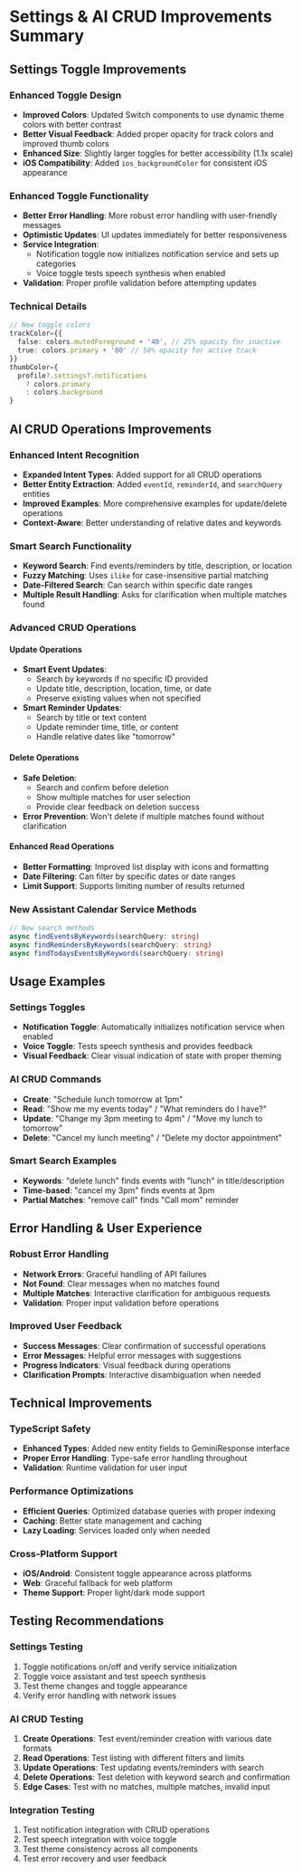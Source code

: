 # Settings & AI CRUD Improvements Summary

## Settings Toggle Improvements

### Enhanced Toggle Design
- **Improved Colors**: Updated Switch components to use dynamic theme colors with better contrast
- **Better Visual Feedback**: Added proper opacity for track colors and improved thumb colors
- **Enhanced Size**: Slightly larger toggles for better accessibility (1.1x scale)
- **iOS Compatibility**: Added `ios_backgroundColor` for consistent iOS appearance

### Enhanced Toggle Functionality
- **Better Error Handling**: More robust error handling with user-friendly messages
- **Optimistic Updates**: UI updates immediately for better responsiveness
- **Service Integration**: 
  - Notification toggle now initializes notification service and sets up categories
  - Voice toggle tests speech synthesis when enabled
- **Validation**: Proper profile validation before attempting updates

### Technical Details
```typescript
// New toggle colors
trackColor={{ 
  false: colors.mutedForeground + '40', // 25% opacity for inactive
  true: colors.primary + '80' // 50% opacity for active track
}}
thumbColor={
  profile?.settings?.notifications 
    ? colors.primary 
    : colors.background
}
```

## AI CRUD Operations Improvements

### Enhanced Intent Recognition
- **Expanded Intent Types**: Added support for all CRUD operations
- **Better Entity Extraction**: Added `eventId`, `reminderId`, and `searchQuery` entities
- **Improved Examples**: More comprehensive examples for update/delete operations
- **Context-Aware**: Better understanding of relative dates and keywords

### Smart Search Functionality
- **Keyword Search**: Find events/reminders by title, description, or location
- **Fuzzy Matching**: Uses `ilike` for case-insensitive partial matching
- **Date-Filtered Search**: Can search within specific date ranges
- **Multiple Result Handling**: Asks for clarification when multiple matches found

### Advanced CRUD Operations

#### Update Operations
- **Smart Event Updates**: 
  - Search by keywords if no specific ID provided
  - Update title, description, location, time, or date
  - Preserve existing values when not specified
- **Smart Reminder Updates**: 
  - Search by title or text content
  - Update reminder time, title, or content
  - Handle relative dates like "tomorrow"

#### Delete Operations
- **Safe Deletion**: 
  - Search and confirm before deletion
  - Show multiple matches for user selection
  - Provide clear feedback on deletion success
- **Error Prevention**: Won't delete if multiple matches found without clarification

#### Enhanced Read Operations
- **Better Formatting**: Improved list display with icons and formatting
- **Date Filtering**: Can filter by specific dates or date ranges
- **Limit Support**: Supports limiting number of results returned

### New Assistant Calendar Service Methods
```typescript
// New search methods
async findEventsByKeywords(searchQuery: string)
async findRemindersByKeywords(searchQuery: string)
async findTodaysEventsByKeywords(searchQuery: string)
```

## Usage Examples

### Settings Toggles
- **Notification Toggle**: Automatically initializes notification service when enabled
- **Voice Toggle**: Tests speech synthesis and provides feedback
- **Visual Feedback**: Clear visual indication of state with proper theming

### AI CRUD Commands
- **Create**: "Schedule lunch tomorrow at 1pm"
- **Read**: "Show me my events today" / "What reminders do I have?"
- **Update**: "Change my 3pm meeting to 4pm" / "Move my lunch to tomorrow"
- **Delete**: "Cancel my lunch meeting" / "Delete my doctor appointment"

### Smart Search Examples
- **Keywords**: "delete lunch" finds events with "lunch" in title/description
- **Time-based**: "cancel my 3pm" finds events at 3pm
- **Partial Matches**: "remove call" finds "Call mom" reminder

## Error Handling & User Experience

### Robust Error Handling
- **Network Errors**: Graceful handling of API failures
- **Not Found**: Clear messages when no matches found
- **Multiple Matches**: Interactive clarification for ambiguous requests
- **Validation**: Proper input validation before operations

### Improved User Feedback
- **Success Messages**: Clear confirmation of successful operations
- **Error Messages**: Helpful error messages with suggestions
- **Progress Indicators**: Visual feedback during operations
- **Clarification Prompts**: Interactive disambiguation when needed

## Technical Improvements

### TypeScript Safety
- **Enhanced Types**: Added new entity fields to GeminiResponse interface
- **Proper Error Handling**: Type-safe error handling throughout
- **Validation**: Runtime validation for user input

### Performance Optimizations
- **Efficient Queries**: Optimized database queries with proper indexing
- **Caching**: Better state management and caching
- **Lazy Loading**: Services loaded only when needed

### Cross-Platform Support
- **iOS/Android**: Consistent toggle appearance across platforms
- **Web**: Graceful fallback for web platform
- **Theme Support**: Proper light/dark mode support

## Testing Recommendations

### Settings Testing
1. Toggle notifications on/off and verify service initialization
2. Toggle voice assistant and test speech synthesis
3. Test theme changes and toggle appearance
4. Verify error handling with network issues

### AI CRUD Testing
1. **Create Operations**: Test event/reminder creation with various date formats
2. **Read Operations**: Test listing with different filters and limits
3. **Update Operations**: Test updating events/reminders with search
4. **Delete Operations**: Test deletion with keyword search and confirmation
5. **Edge Cases**: Test with no matches, multiple matches, invalid input

### Integration Testing
1. Test notification integration with CRUD operations
2. Test speech integration with voice toggle
3. Test theme consistency across all components
4. Test error recovery and user feedback

